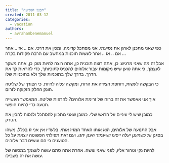 ```yaml
---
title: "תכנון הנסיעה"
created: 2011-03-12
categories: 
  - vacation
authors: 
  - avrahambenemanuel
---
```


כפי שאני מתכנן לארגן את נסיעתי. אני מסתכל קדימה, ומכין את דרכי. אם .. אז .. אחר .. אם .. אז .. אחר לעשות תוכנות במחשב עם הרבה פקודות בקרה.

אבל זה מה שאני מרגיש: כן, אתה רוצה תוכנית כן, אתה רוצה להיות מוכן כן, אתה משקר לעצמך, כי אתה טוען שיש מקומות עבור אלוהים להכניס לתוכיותך, כדי להראות לך את הדרך. בדרך שלך בתוכניות שלך ולא בתוכניות שלו.

כי הבקשה לעשות, דוחפת הצידה את הרוח, ומקשה עליה לחיות. כי הצורך של שליטה חונק החלק הזקוקה לזרום.

איך אני אאפשר את זה ברוח של זרימת אלוהים? להרפות שליטה. המאפשר העשייה תנועה כדי להיות חופשי.

כמובן שיש לי עיניים על הראש שלי. כמובן שאני מתכוון להסתכל ולנסות להבין את הטרק.

אבל התנועה של אלוהים, הוא אותו האחד המזיז אותי. בלעדיו אין אני זז בכלל. משהו בסגנן ש: _כשהענן יעלה ייסעו ושיעמוד הענן יחנו._ ועם זאת תפילתי הפשוטה יוצאת על כל הטוענים כי הם עושים דבר אלוהים.

להיות נקי וטהור אליו, לפני שאני עושה. אחרת אתה סתם עושה לעצמך במסווה של עושה את זה בשבילו.
